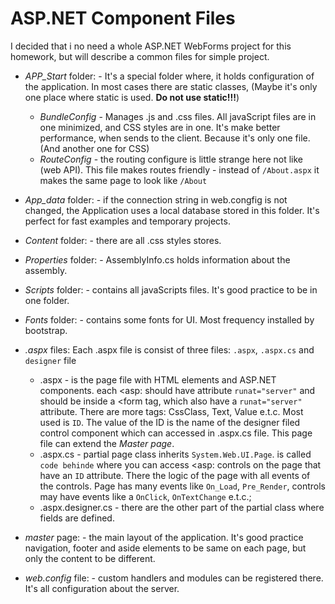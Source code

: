 # ASP.NET Component Files

I decided that i no need a whole ASP.NET WebForms project for this homework, but will describe a 
common files for simple project. 

* _APP_Start_ folder:  - It's a special folder where, it holds configuration of the application.
In most cases there are static classes, (Maybe it's only one place where static is used. **Do not use static!!!**)
    * _BundleConfig_ - Manages .js and .css files. All javaScript files are in one minimized, and CSS styles are in one.
    It's make better performance, when sends to the client. Because it's only one file. (And another one for CSS)
    * _RouteConfig_ - the routing configure is little strange here not like (web API). This file makes
    routes friendly - instead of `/About.aspx` it makes the same page to look like `/About`
* _App_data_ folder: - if the connection string in web.congfig is not changed, the Application uses a local 
    database stored in this folder. It's perfect for fast examples and temporary projects.
* _Content_ folder: - there are all .css styles stores.
* _Properties_ folder: - AssemblyInfo.cs holds information about the assembly.
* _Scripts_ folder: - contains all javaScripts files. It's good practice to be in one folder.
* _Fonts_ folder: - contains some fonts for UI. Most frequency installed by bootstrap.

* _.aspx_ files: Each .aspx file is consist of three files: `.aspx`, `.aspx.cs` and `designer` file
    * .aspx - is the page file with HTML elements and ASP.NET components. each  &lt;asp: should have attribute `runat="server"` and 
    should be inside a &lt;form tag, which also have a `runat="server"` attribute. There are more tags:
    CssClass, Text, Value e.t.c. Most used is `ID`. The value of the ID is the name of the designer filed control component
    which can accessed in .aspx.cs file. This page file can extend the _Master page_.
    * .aspx.cs - partial page class inherits `System.Web.UI.Page`. is called `code behinde` where you can access &lt;asp: controls on the page that have an `ID` attribute.
    There the logic of the page with all events of the controls. Page has many events like `On_Load`, `Pre_Render`, controls may have
    events like a `OnClick`, `OnTextChange` e.t.c.;
    * .aspx.designer.cs - there are the other part of the partial class where fields are defined.
* _master_ page: - the main layout of the application. It's good practice navigation, footer and aside elements to be
    same on each page, but only the content to be different.
* _web.config_ file: - custom handlers and modules can be registered there. It's all configuration about the server.